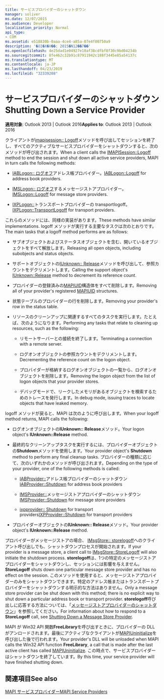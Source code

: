 ```yaml
---
title: サービスプロバイダーのシャットダウン
manager: soliver
ms.date: 12/07/2015
ms.audience: Developer
localization_priority: Normal
api_type:
- COM
ms.assetid: e518830b-0aaa-4ce4-a85a-07e4f00750a9
description: '�ŏI�X�V��: 2015�N12��7��'
ms.openlocfilehash: 4e25dad1e04927e10af38cdfbf8f30c9bd04234b
ms.sourcegitcommit: 8fe462c32b91c87911942c188f3445e85a54137c
ms.translationtype: MT
ms.contentlocale: ja-JP
ms.lasthandoff: 04/23/2019
ms.locfileid: "32339208"
---
```

# <a name="shutting-down-a-service-provider"></a><span data-ttu-id="6f962-103">サービスプロバイダーのシャットダウン</span><span class="sxs-lookup"><span data-stu-id="6f962-103">Shutting Down a Service Provider</span></span>

 
  
<span data-ttu-id="6f962-104">**適用対象**: Outlook 2013 | Outlook 2016</span><span class="sxs-lookup"><span data-stu-id="6f962-104">**Applies to**: Outlook 2013 | Outlook 2016</span></span> 
  
<span data-ttu-id="6f962-105">クライアントが[imapisession:: Logoff](imapisession-logoff.md)メソッドを呼び出してセッションを終了し、すべてのアクティブなサービスプロバイダーをシャットダウンすると、次のメソッドが呼び出されます。</span><span class="sxs-lookup"><span data-stu-id="6f962-105">When a client calls the [IMAPISession::Logoff](imapisession-logoff.md) method to end the session and shut down all active service providers, MAPI in turn calls the following methods:</span></span> 
  
- <span data-ttu-id="6f962-106">[IABLogon:: ログオフ](iablogon-logoff.md)アドレス帳プロバイダー。</span><span class="sxs-lookup"><span data-stu-id="6f962-106">[IABLogon::Logoff](iablogon-logoff.md) for address book providers.</span></span> 
    
- <span data-ttu-id="6f962-107">[IMSLogon:: ログオフ](imslogon-logoff.md)するメッセージストアプロバイダー。</span><span class="sxs-lookup"><span data-stu-id="6f962-107">[IMSLogon::Logoff](imslogon-logoff.md) for message store providers.</span></span> 
    
- <span data-ttu-id="6f962-108">[IXPLogon::](ixplogon-transportlogoff.md)トランスポートプロバイダーの transportlogoff。</span><span class="sxs-lookup"><span data-stu-id="6f962-108">[IXPLogon::TransportLogoff](ixplogon-transportlogoff.md) for transport providers.</span></span> 
    
<span data-ttu-id="6f962-109">これらのメソッドには、同様の実装があります。</span><span class="sxs-lookup"><span data-stu-id="6f962-109">These methods have similar implementations.</span></span> <span data-ttu-id="6f962-110">logoff メソッドが実行する主要なタスクは次のとおりです。</span><span class="sxs-lookup"><span data-stu-id="6f962-110">The main tasks that a logoff method performs are as follows:</span></span>
  
- <span data-ttu-id="6f962-111">サブオブジェクトおよびステータスオブジェクトを含む、開いているオブジェクトをすべて解放します。</span><span class="sxs-lookup"><span data-stu-id="6f962-111">Releasing all open objects, including subobjects and status objects.</span></span>
    
- <span data-ttu-id="6f962-112">サポートオブジェクトの[IUnknown:: Release](https://msdn.microsoft.com/library/4b494c6f-f0ee-4c35-ae45-ed956f40dc7a%28Office.15%29.aspx)メソッドを呼び出して、参照カウントをデクリメントします。</span><span class="sxs-lookup"><span data-stu-id="6f962-112">Calling the support object's [IUnknown::Release](https://msdn.microsoft.com/library/4b494c6f-f0ee-4c35-ae45-ed956f40dc7a%28Office.15%29.aspx) method to decrement its reference count.</span></span> 
    
- <span data-ttu-id="6f962-113">プロバイダーの登録済みの[MAPIUID](mapiuid.md)構造体をすべて削除します。</span><span class="sxs-lookup"><span data-stu-id="6f962-113">Removing all of your provider's registered [MAPIUID](mapiuid.md) structures.</span></span> 
    
- <span data-ttu-id="6f962-114">状態テーブルのプロバイダーの行を削除します。</span><span class="sxs-lookup"><span data-stu-id="6f962-114">Removing your provider's row in the status table.</span></span>
    
- <span data-ttu-id="6f962-115">リソースのクリーンアップに関連するすべてのタスクを実行します。たとえば、次のようになります。</span><span class="sxs-lookup"><span data-stu-id="6f962-115">Performing any tasks that relate to cleaning up resources, such as the following:</span></span>
    
  - <span data-ttu-id="6f962-116">リモートサーバーとの接続を終了します。</span><span class="sxs-lookup"><span data-stu-id="6f962-116">Terminating a connection with a remote server.</span></span>
    
  - <span data-ttu-id="6f962-117">ログオンオブジェクトの参照カウントをデクリメントします。</span><span class="sxs-lookup"><span data-stu-id="6f962-117">Decrementing the reference count on the logon object.</span></span>
    
  - <span data-ttu-id="6f962-118">プロバイダーが格納するログオンオブジェクトの一覧から、ログオンオブジェクトを削除します。</span><span class="sxs-lookup"><span data-stu-id="6f962-118">Removing the logon object from the list of logon objects that your provider stores.</span></span>
    
  - <span data-ttu-id="6f962-119">デバッグモードで、リークしたメモリがあるオブジェクトを検索するためのトレースを発行します。</span><span class="sxs-lookup"><span data-stu-id="6f962-119">In debug mode, issuing traces to locate objects that have leaked memory.</span></span>
    
<span data-ttu-id="6f962-120">logoff メソッドが戻ると、MAPI は次のように呼び出します。</span><span class="sxs-lookup"><span data-stu-id="6f962-120">When your logoff method returns, MAPI calls the following:</span></span>
  
- <span data-ttu-id="6f962-121">ログオンオブジェクトの**IUnknown:: Release**メソッド。</span><span class="sxs-lookup"><span data-stu-id="6f962-121">Your logon object's **IUnknown::Release** method.</span></span> 
    
- <span data-ttu-id="6f962-122">最終的なクリーンアップタスクを実行するには、プロバイダーオブジェクトの**Shutdown**メソッドを使用します。</span><span class="sxs-lookup"><span data-stu-id="6f962-122">Your provider object's **Shutdown** method to perform any final cleanup tasks.</span></span> <span data-ttu-id="6f962-123">プロバイダーの種類に応じて、次のいずれかのメソッドが呼び出されます。</span><span class="sxs-lookup"><span data-stu-id="6f962-123">Depending on the type of your provider, one of the following methods is called:</span></span> 
    
  - <span data-ttu-id="6f962-124">[IABProvider::](iabprovider-shutdown.md)アドレス帳プロバイダーのシャットダウン</span><span class="sxs-lookup"><span data-stu-id="6f962-124">[IABProvider::Shutdown](iabprovider-shutdown.md) for address book providers</span></span> 
    
  - <span data-ttu-id="6f962-125">[IMSProvider::](imsprovider-shutdown.md)メッセージストアプロバイダーのシャットダウン</span><span class="sxs-lookup"><span data-stu-id="6f962-125">[IMSProvider::Shutdown](imsprovider-shutdown.md) for message store providers</span></span> 
    
  - <span data-ttu-id="6f962-126">[ixpprovider:: Shutdown](ixpprovider-shutdown.md) for transport providers</span><span class="sxs-lookup"><span data-stu-id="6f962-126">[IXPProvider::Shutdown](ixpprovider-shutdown.md) for transport providers</span></span> 
    
- <span data-ttu-id="6f962-127">プロバイダーオブジェクトの**IUnknown:: Release**メソッド。</span><span class="sxs-lookup"><span data-stu-id="6f962-127">Your provider object's **IUnknown::Release** method.</span></span> 
    
<span data-ttu-id="6f962-128">プロバイダーがメッセージストアの場合、 [IMsgStore:: storelogoff](imsgstore-storelogoff.md)へのクライアント呼び出しでも、シャットダウンプロセスが開始されます。</span><span class="sxs-lookup"><span data-stu-id="6f962-128">If your provider is a message store, a client call to [IMsgStore::StoreLogoff](imsgstore-storelogoff.md) will also initiate the shutdown process.</span></span> <span data-ttu-id="6f962-129">**storelogoff**は、1つの特定のメッセージストアプロバイダーをシャットダウンし、セッションには影響を与えません。</span><span class="sxs-lookup"><span data-stu-id="6f962-129">**StoreLogoff** shuts down one particular message store provider and has no effect on the session.</span></span> <span data-ttu-id="6f962-130">このメソッドを使用すると、メッセージストアプロバイダーのみをシャットダウンできます。特定のアドレス帳またはトランスポートプロバイダーをシャットダウンする明示的な方法はありません。</span><span class="sxs-lookup"><span data-stu-id="6f962-130">Only a message store provider can be shut down with this method; there is no explicit way to shut down a particular address book or transport provider.</span></span> <span data-ttu-id="6f962-131">**storelogoff**呼び出しに応答する方法については、「[メッセージストアプロバイダーのシャットダウン](shutting-down-a-message-store-provider.md)」を参照してください。</span><span class="sxs-lookup"><span data-stu-id="6f962-131">For information about how to respond to a **StoreLogoff** call, see [Shutting Down a Message Store Provider](shutting-down-a-message-store-provider.md).</span></span>
  
<span data-ttu-id="6f962-132">MAPI が Win32 API 関数**FreeLibrary**を呼び出すときに、プロバイダーの DLL がアンロードされます。最後にアクティブなクライアントが[MAPIUninitialize](mapiuninitialize.md)を呼び出した後で行われます。</span><span class="sxs-lookup"><span data-stu-id="6f962-132">Your provider's DLL will be unloaded when MAPI calls the Win32 API function **FreeLibrary**, a call that is made after the last active client has called [MAPIUninitialize](mapiuninitialize.md).</span></span> <span data-ttu-id="6f962-133">この時点で、サービスプロバイダーはシャットダウンを終了しています。</span><span class="sxs-lookup"><span data-stu-id="6f962-133">By this time, your service provider will have finished shutting down.</span></span> 
  
## <a name="see-also"></a><span data-ttu-id="6f962-134">関連項目</span><span class="sxs-lookup"><span data-stu-id="6f962-134">See also</span></span>



[<span data-ttu-id="6f962-135">MAPI サービスプロバイダー</span><span class="sxs-lookup"><span data-stu-id="6f962-135">MAPI Service Providers</span></span>](mapi-service-providers.md)

